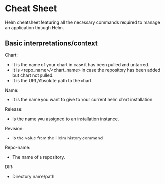 # Cheat Sheet
Helm cheatsheet featuring all the necessary commands required to manage an application through Helm.

## Basic interpretations/context
Chart:
- It is the name of your chart in case it has been pulled and untarred.
- It is <repo_name>/<chart_name> in case the repository has been added but chart not pulled.
- It is the URL/Absolute path to the chart.

Name:
- It is the name you want to give to your current helm chart installation.

Release:
- Is the name you assigned to an installation instance.

Revision:
- Is the value from the Helm history command

Repo-name:
- The name of a repository.

DIR:
- Directory name/path

